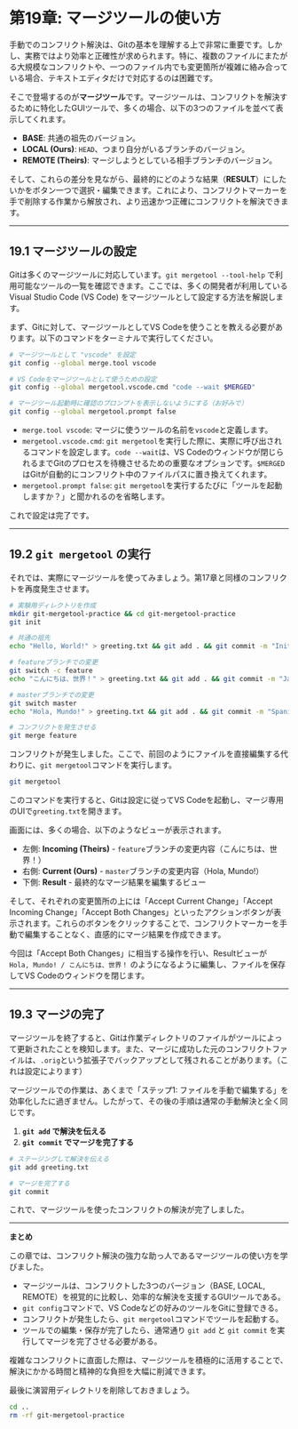 # 第19章: マージツールの使い方

手動でのコンフリクト解決は、Gitの基本を理解する上で非常に重要です。しかし、実務ではより効率と正確性が求められます。特に、複数のファイルにまたがる大規模なコンフリクトや、一つのファイル内でも変更箇所が複雑に絡み合っている場合、テキストエディタだけで対応するのは困難です。

そこで登場するのが**マージツール**です。マージツールは、コンフリクトを解決するために特化したGUIツールで、多くの場合、以下の3つのファイルを並べて表示してくれます。

-   **BASE**: 共通の祖先のバージョン。
-   **LOCAL (Ours)**: `HEAD`、つまり自分がいるブランチのバージョン。
-   **REMOTE (Theirs)**: マージしようとしている相手ブランチのバージョン。

そして、これらの差分を見ながら、最終的にどのような結果（**RESULT**）にしたいかをボタン一つで選択・編集できます。これにより、コンフリクトマーカーを手で削除する作業から解放され、より迅速かつ正確にコンフリクトを解決できます。

---
## 19.1 マージツールの設定

Gitは多くのマージツールに対応しています。`git mergetool --tool-help` で利用可能なツールの一覧を確認できます。ここでは、多くの開発者が利用しているVisual Studio Code (VS Code) をマージツールとして設定する方法を解説します。

まず、Gitに対して、マージツールとしてVS Codeを使うことを教える必要があります。以下のコマンドをターミナルで実行してください。

```bash
# マージツールとして "vscode" を設定
git config --global merge.tool vscode

# VS Codeをマージツールとして使うための設定
git config --global mergetool.vscode.cmd "code --wait $MERGED"

# マージツール起動時に確認のプロンプトを表示しないようにする（お好みで）
git config --global mergetool.prompt false
```

-   `merge.tool vscode`: マージに使うツールの名前を`vscode`と定義します。
-   `mergetool.vscode.cmd`: `git mergetool`を実行した際に、実際に呼び出されるコマンドを設定します。`code --wait`は、VS Codeのウィンドウが閉じられるまでGitのプロセスを待機させるための重要なオプションです。`$MERGED`はGitが自動的にコンフリクト中のファイルパスに置き換えてくれます。
-   `mergetool.prompt false`: `git mergetool`を実行するたびに「ツールを起動しますか？」と聞かれるのを省略します。

これで設定は完了です。

---
## 19.2 `git mergetool` の実行

それでは、実際にマージツールを使ってみましょう。第17章と同様のコンフリクトを再度発生させます。

```bash
# 実験用ディレクトリを作成
mkdir git-mergetool-practice && cd git-mergetool-practice
git init

# 共通の祖先
echo "Hello, World!" > greeting.txt && git add . && git commit -m "Initial"

# featureブランチでの変更
git switch -c feature
echo "こんにちは、世界！" > greeting.txt && git add . && git commit -m "Japanese"

# masterブランチでの変更
git switch master
echo "Hola, Mundo!" > greeting.txt && git add . && git commit -m "Spanish"

# コンフリクトを発生させる
git merge feature
```
コンフリクトが発生しました。ここで、前回のようにファイルを直接編集する代わりに、`git mergetool`コマンドを実行します。

```bash
git mergetool
```
このコマンドを実行すると、Gitは設定に従ってVS Codeを起動し、マージ専用のUIで`greeting.txt`を開きます。

画面には、多くの場合、以下のようなビューが表示されます。
-   左側: **Incoming (Theirs)** - `feature`ブランチの変更内容（こんにちは、世界！）
-   右側: **Current (Ours)** - `master`ブランチの変更内容（Hola, Mundo!）
-   下側: **Result** - 最終的なマージ結果を編集するビュー

そして、それぞれの変更箇所の上には「Accept Current Change」「Accept Incoming Change」「Accept Both Changes」といったアクションボタンが表示されます。これらのボタンをクリックすることで、コンフリクトマーカーを手動で編集することなく、直感的にマージ結果を作成できます。

今回は「Accept Both Changes」に相当する操作を行い、Resultビューが `Hola, Mundo! / こんにちは、世界！` のようになるように編集し、ファイルを保存してVS Codeのウィンドウを閉じます。

---
## 19.3 マージの完了

マージツールを終了すると、Gitは作業ディレクトリのファイルがツールによって更新されたことを検知します。また、マージに成功した元のコンフリクトファイルは、`.orig`という拡張子でバックアップとして残されることがあります。（これは設定によります）

マージツールでの作業は、あくまで「ステップ1: ファイルを手動で編集する」を効率化したに過ぎません。したがって、その後の手順は通常の手動解決と全く同じです。

1.  **`git add` で解決を伝える**
2.  **`git commit` でマージを完了する**

```bash
# ステージングして解決を伝える
git add greeting.txt

# マージを完了する
git commit
```

これで、マージツールを使ったコンフリクトの解決が完了しました。

---
**まとめ**

この章では、コンフリクト解決の強力な助っ人であるマージツールの使い方を学びました。

-   マージツールは、コンフリクトした3つのバージョン（BASE, LOCAL, REMOTE）を視覚的に比較し、効率的な解決を支援するGUIツールである。
-   `git config`コマンドで、VS Codeなどの好みのツールをGitに登録できる。
-   コンフリクトが発生したら、`git mergetool`コマンドでツールを起動する。
-   ツールでの編集・保存が完了したら、通常通り `git add` と `git commit` を実行してマージを完了させる必要がある。

複雑なコンフリクトに直面した際は、マージツールを積極的に活用することで、解決にかかる時間と精神的な負担を大幅に削減できます。

最後に演習用ディレクトリを削除しておきましょう。
```bash
cd ..
rm -rf git-mergetool-practice
```
